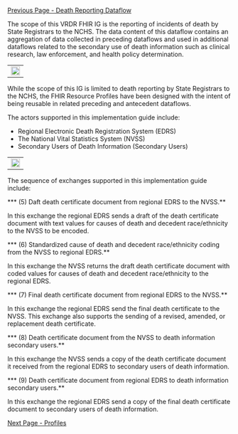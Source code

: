 [Previous Page - Death Reporting Dataflow](DeathReportingDataflow.html)

The scope of this VRDR FHIR IG is the reporting of incidents of death by State Registrars to the NCHS. The data content of this dataflow contains an aggregation of data collected in preceding dataflows and used in additional dataflows related to the secondary use of death information such as clinical research, law enforcement, and health policy determination. 

<center>
<table><tr><td><img src="VRDRFHIRIGScope.png" style="width:100%;"/></td></tr></table>
</center>

While the scope of this IG is limited to death reporting by State Registrars to the NCHS, the FHIR Resource Profiles have been designed with the intent of being reusable in related preceding and antecedent dataflows.

The actors supported in this implementation guide include:

* Regional Electronic Death Registration System (EDRS)
* The National Vital Statistics System (NVSS)
* Secondary Users of Death Information (Secondary Users)

<table><tr><td><img src="Sequences.png" style="width:100%;"/></td></tr></table>

The sequence of exchanges supported in this implementation guide include:

*** (5) Daft death certificate document from regional EDRS to the NVSS.**

In this exchange the regional EDRS sends a draft of the death certificate document with text values for causes of death and decedent race/ethnicity to the NVSS to be encoded.

*** (6) Standardized cause of death and decedent race/ethnicity coding from the NVSS to regional EDRS.**

In this exchange the NVSS returns the draft death certificate document with coded values for causes of death and decedent race/ethnicity to the regional EDRS.

*** (7) Final death certificate document from regional EDRS to the NVSS.**

In this exchange the regional EDRS send the final death certificate to the NVSS. This exchange also supports the sending of a revised, amended, or replacement death certificate.

*** (8) Death certificate document from the NVSS to death information secondary users.**

In this exchange the NVSS sends a copy of the death certificate document it received from the regional EDRS to secondary users of death information.

*** (9) Death certificate document from regional EDRS to death information secondary users.**

In this exchange the regional EDRS send a copy of the final death certificate document to secondary users of death information.

[Next Page - Profiles](Profiles.html)
